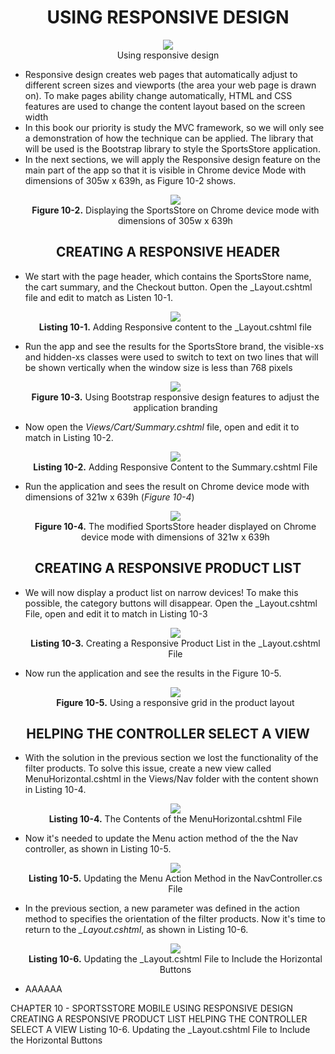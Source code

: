 <h1><div align="center">USING RESPONSIVE DESIGN</div></h1>
<p align="center">
	<img src="ch10-Pictures/RESPONSIVE_DESIGN.png" /><br />
	Using responsive design
</p>

<ul>
	<li>
		Responsive design creates web pages that automatically adjust to different screen sizes and viewports (the area your web page is drawn on). To make pages ability change automatically, HTML and CSS features are used to change the content layout based on the screen width	
	</li>
	<li>
		In this book our priority is study the MVC framework, so we will only see a demonstration of how the technique can be applied. The library that will be used is the Bootstrap library to style the SportsStore application.
	</li>
	<li>
		In the next sections, we will apply the Responsive design feature on the main part of the app so that it is visible in Chrome device Mode with dimensions of 305w x 639h, as Figure 10-2 shows.
		<p align="center">
			<img src="ch10-Pictures/Figure 10-2.png" /><br />
			<b>Figure 10-2.</b> Displaying the SportsStore on Chrome device mode with dimensions of 305w x 639h
		</p>		
	</li>		
</ul>

<h2><div align="center">CREATING A RESPONSIVE HEADER</div></h2>
<ul>
	<li>
		We start with the page header, which contains the SportsStore name, the cart summary, and the Checkout button. Open the _Layout.cshtml file and edit to match as Listen 10-1.
		<p align="center">
			<img src="ch10-Pictures/Listing 10-1.png" /><br />
			<b>Listing 10-1.</b> Adding Responsive content to the _Layout.cshtml file
		</p>
	</li>
	<li>
		Run the app and see the results for the SportsStore brand, the visible-xs and hidden-xs classes were used to switch to text on two lines that will be shown vertically when the window size is less than 768 pixels
		<p align="center">
			<img src="ch10-Pictures/Figure 10-3.png" /><br />
			<b>Figure 10-3.</b> Using Bootstrap responsive design features to adjust the application branding
		</p>				
	</li>
	<li>
		Now open the <i>Views/Cart/Summary.cshtml</i> file, open and edit it to match in Listing 10-2.
		<p align="center">
			<img src="ch10-Pictures/Listing 10-2.png" /><br />
			<b>Listing 10-2.</b> Adding Responsive Content to the Summary.cshtml File
		</p>				
	</li>
	<li>
		Run the application and sees the result on Chrome device mode with dimensions of 321w x 639h (<i>Figure 10-4</i>)
		<p align="center">
			<img src="ch10-Pictures/Figure 10-4.png" /><br />
			<b>Figure 10-4.</b> The modified SportsStore header displayed on Chrome device mode with dimensions of 321w x 639h
		</p>				
	</li>
</ul>

<h2><div align="center">CREATING A RESPONSIVE PRODUCT LIST</div></h2>
<ul>
	<li>
		We will now display a product list on narrow devices! To make this possible, the category buttons will disappear. Open the _Layout.cshtml File, open and edit it to match in Listing 10-3
		<p align="center">
			<img src="ch10-Pictures/Listing 10-3.png" /><br />
			<b>Listing 10-3.</b> Creating a Responsive Product List in the _Layout.cshtml File
		</p>				
	</li>
	<li>
		Now run the application and see the results in the Figure 10-5.	
		<p align="center">
			<img src="ch10-Pictures/Figure 10-5.png" /><br />
			<b>Figure 10-5.</b> Using a responsive grid in the product layout
		</p>				
	</li>
</ul>

<h2><div align="center">HELPING THE CONTROLLER SELECT A VIEW</div></h2>
<ul>
	<li>
		With the solution in the previous section we lost the functionality of the filter products. To solve this issue, create a new view called MenuHorizontal.cshtml in the Views/Nav folder with the content shown in Listing 10-4.
		<p align="center">
			<img src="ch10-Pictures/Listing 10-4.png" /><br />
			<b>Listing 10-4.</b> The Contents of the MenuHorizontal.cshtml File
		</p>				
	</li>
	<li>
		Now it's needed to update the Menu action method of the the Nav controller, as shown in Listing 10-5.
		<p align="center">
			<img src="ch10-Pictures/Listing 10-5.png" /><br />
			<b>Listing 10-5.</b> Updating the Menu Action Method in the NavController.cs File
		</p>				
	</li>
	<li>
		In the previous section, a new parameter was defined in the action method to specifies the orientation of the filter products. Now it's time to return to the <i>_Layout.cshtml</i>, as shown in Listing 10-6.
		<p align="center">
			<img src="ch10-Pictures/Listing 10-6.png" /><br />
			<b>Listing 10-6.</b> Updating the _Layout.cshtml File to Include the Horizontal Buttons
		</p>				
	</li>
	<li>AAAAAA</li>
</ul>

CHAPTER 10 - SPORTSSTORE MOBILE
	USING RESPONSIVE DESIGN
		CREATING A RESPONSIVE PRODUCT LIST
			HELPING THE CONTROLLER SELECT A VIEW
				Listing 10-6. Updating the _Layout.cshtml File to Include the Horizontal Buttons